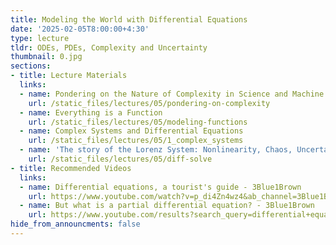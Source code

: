```yaml
---
title: Modeling the World with Differential Equations
date: '2025-02-05T8:00:00+4:30'
type: lecture
tldr: ODEs, PDEs, Complexity and Uncertainty
thumbnail: 0.jpg
sections:
- title: Lecture Materials
  links:
  - name: Pondering on the Nature of Complexity in Science and Machine Learning
    url: /static_files/lectures/05/pondering-on-complexity
  - name: Everything is a Function
    url: /static_files/lectures/05/modeling-functions
  - name: Complex Systems and Differential Equations
    url: /static_files/lectures/05/1_complex_systems
  - name: 'The story of the Lorenz System: Nonlinearity, Chaos, Uncertainty Quantification'
    url: /static_files/lectures/05/diff-solve
- title: Recommended Videos
  links:
  - name: Differential equations, a tourist's guide - 3Blue1Brown
    url: https://www.youtube.com/watch?v=p_di4Zn4wz4&ab_channel=3Blue1Brown
  - name: But what is a partial differential equation? - 3Blue1Brown
    url: https://www.youtube.com/results?search_query=differential+equations
hide_from_announcments: false
---
```

